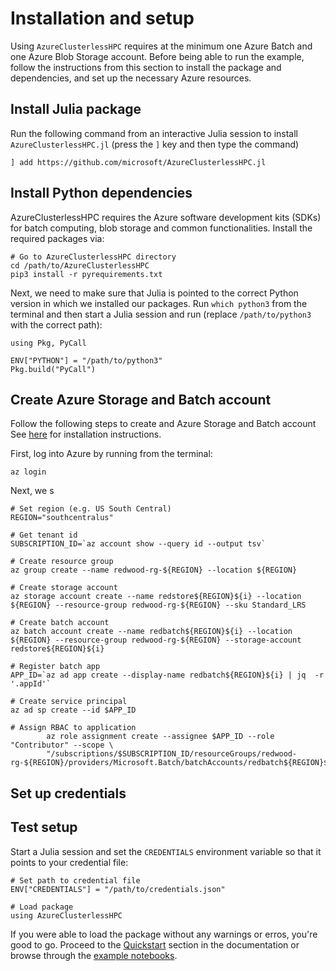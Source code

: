 # Installation and setup

Using `AzureClusterlessHPC` requires at the minimum one Azure Batch and one Azure Blob Storage account. Before being able to run the example, follow the instructions from this section to install the package and dependencies, and set up the necessary Azure resources.

## Install Julia package

Run the following command from an interactive Julia session to install `AzureClusterlessHPC.jl` (press the `]` key and then type the command)

```
] add https://github.com/microsoft/AzureClusterlessHPC.jl
```


## Install Python dependencies

AzureClusterlessHPC requires the Azure software development kits (SDKs) for batch computing, blob storage and common functionalities. Install the required packages via:

```
# Go to AzureClusterlessHPC directory
cd /path/to/AzureClusterlessHPC
pip3 install -r pyrequirements.txt
```

Next, we need to make sure that Julia is pointed to the correct Python version in which we installed our packages. Run `which python3` from the terminal and then start a Julia session and run (replace `/path/to/python3` with the correct path):

```
using Pkg, PyCall

ENV["PYTHON"] = "/path/to/python3"
Pkg.build("PyCall")
```

## Create Azure Storage and Batch account

Follow the following steps to create and Azure Storage and Batch account See [here](https://docs.microsoft.com/en-us/cli/azure/) for installation instructions. 

First, log into Azure by running from the terminal:

```
az login
```

Next, we s

```
# Set region (e.g. US South Central)
REGION="southcentralus"
```



```
# Get tenant id
SUBSCRIPTION_ID=`az account show --query id --output tsv`

# Create resource group
az group create --name redwood-rg-${REGION} --location ${REGION}

# Create storage account
az storage account create --name redstore${REGION}${i} --location ${REGION} --resource-group redwood-rg-${REGION} --sku Standard_LRS

# Create batch account
az batch account create --name redbatch${REGION}${i} --location ${REGION} --resource-group redwood-rg-${REGION} --storage-account redstore${REGION}${i}

# Register batch app
APP_ID=`az ad app create --display-name redbatch${REGION}${i} | jq  -r '.appId'`

# Create service principal
az ad sp create --id $APP_ID

# Assign RBAC to application
        az role assignment create --assignee $APP_ID --role "Contributor" --scope \
        "/subscriptions/$SUBSCRIPTION_ID/resourceGroups/redwood-rg-${REGION}/providers/Microsoft.Batch/batchAccounts/redbatch${REGION}${i}"
```


## Set up credentials



## Test setup

Start a Julia session and set the `CREDENTIALS` environment variable so that it points to your credential file:

```
# Set path to credential file
ENV["CREDENTIALS"] = "/path/to/credentials.json"

# Load package
using AzureClusterlessHPC
```

If you were able to load the package without any warnings or erros, you're good to go. Proceed to the [Quickstart](https://microsoft.github.io/AzureClusterlessHPC.jl/quickstart/) section in the documentation or browse through the [example notebooks](https://github.com/microsoft/AzureClusterlessHPC.jl/tree/main/examples).